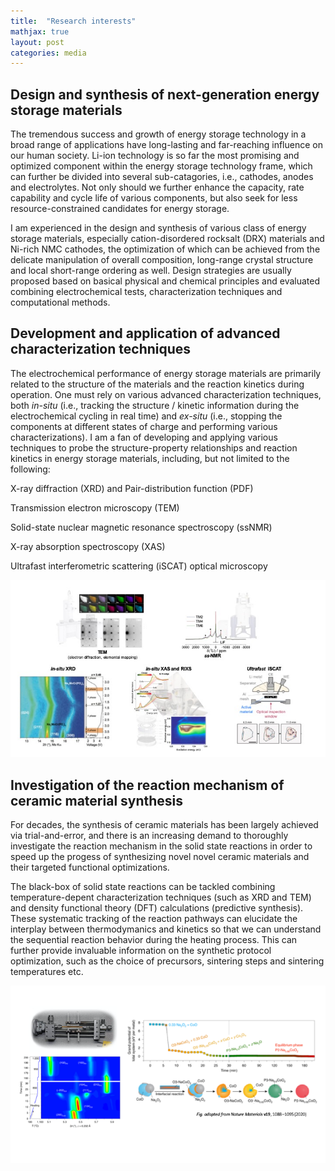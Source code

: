 ```yaml
---
title:  "Research interests"
mathjax: true
layout: post
categories: media
---
```




## Design and synthesis of next-generation energy storage materials

The tremendous success and growth of energy storage technology in a broad range of applications have long-lasting and far-reaching influence on our human society. Li-ion technology is so far the most promising and optimized component within the energy storage technology frame, which can further be divided into several sub-catagories, i.e., cathodes, anodes and electrolytes. Not only should we further enhance the capacity, rate capability and cycle life of various components, but also seek for less resource-constrained candidates for energy storage.

I am experienced in the design and synthesis of various class of energy storage materials, especially cation-disordered rocksalt (DRX) materials and Ni-rich NMC cathodes, the optimization of which can be achieved from the delicate manipulation of overall composition, long-range crystal structure and local short-range ordering as well. Design strategies are usually proposed based on basical physical and chemical principles and evaluated combining electrochemical tests, characterization techniques and computational methods.




## Development and application of advanced characterization techniques

The electrochemical performance of energy storage materials are primarily related to the structure of the materials and the reaction kinetics during operation. One must rely on various advanced characterization techniques, both *in-situ* (i.e., tracking the structure / kinetic information during the electrochemical cycling in real time) and *ex-situ* (i.e., stopping the components at different states of charge and performing various characterizations). I am a fan of developing and applying various techniques to probe the structure-property relationships and reaction kinetics in energy storage materials, including, but not limited to the following:

X-ray diffraction (XRD) and Pair-distribution function (PDF)

Transmission electron microscopy (TEM)

Solid-state nuclear magnetic resonance spectroscopy (ssNMR)

X-ray absorption spectroscopy (XAS)

Ultrafast interferometric scattering (iSCAT) optical microscopy

![Characterization](/characterization.jpg)


## Investigation of the reaction mechanism of ceramic material synthesis

For decades, the synthesis of ceramic materials has been largely achieved via trial-and-error, and there is an increasing demand to thoroughly investigate the reaction mechanism in the solid state reactions in order to speed up the progess of synthesizing novel novel ceramic materials and their targeted functional optimizations.

The black-box of solid state reactions can be tackled combining temperature-depent characterization techniques (such as XRD and TEM) and density functional theory (DFT) calculations (predictive synthesis). These systematic tracking of the reaction pathways can elucidate the interplay between thermodymanics and kinetics so that we can understand the sequential reaction behavior during the heating process. This can further provide invaluable information on the synthetic protocol optimization, such as the choice of precursors, sintering steps and sintering temperatures etc.

![Synthesis](/synthesis.tiff)
